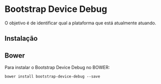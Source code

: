 # Bootstrap Device Debug
O objetivo é de identificar qual a plataforma que está atualmente atuando.

## Instalação

## Bower

Para instalar o Bootstrap Device Debug no BOWER:

    bower install bootstrap-device-debug --save
    
